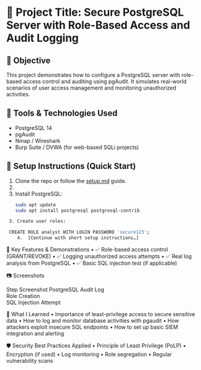 # 🔐 Project Title: Secure PostgreSQL Server with Role-Based Access and Audit Logging

## 📌 Objective

This project demonstrates how to configure a PostgreSQL server with role-based access control and auditing using pgAudit. It simulates real-world scenarios of user access management and monitoring unauthorized activities.

## 🧰 Tools & Technologies Used
- PostgreSQL 14
- pgAudit
- Nmap / Wireshark 
- Burp Suite / DVWA (for web-based SQLi projects)

## 🚀 Setup Instructions (Quick Start)
1. Clone the repo or follow the [setup.md](./setup.md) guide.
2. 
3. Install PostgreSQL:  
   ```bash
   sudo apt update
   sudo apt install postgresql postgresql-contrib
	```
```bash
 3.	Create user roles:

 CREATE ROLE analyst WITH LOGIN PASSWORD 'secure123';
	4.	[Continue with short setup instructions…]
```

🧪 Key Features & Demonstrations
	•	✅ Role-based access control (GRANT/REVOKE)
	•	✅ Logging unauthorized access attempts
	•	✅ Real log analysis from PostgreSQL
	•	✅ Basic SQL injection test (if applicable)

📷 Screenshots

Step	Screenshot
PostgreSQL Audit Log	
Role Creation	
SQL Injection Attempt	

🧠 What I Learned
	•	Importance of least-privilege access to secure sensitive data
	•	How to log and monitor database activities with pgaudit
	•	How attackers exploit insecure SQL endpoints
	•	How to set up basic SIEM integration and alerting

🛡️ Security Best Practices Applied
	•	Principle of Least Privilege (PoLP)
	•	Encryption (if used)
	•	Log monitoring
	•	Role segregation
	•	Regular vulnerability scans
